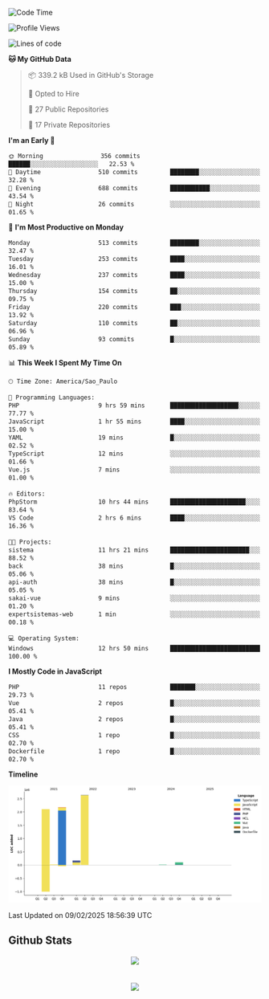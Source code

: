  
<!--START_SECTION:waka-->
![Code Time](http://img.shields.io/badge/Code%20Time-1%2C783%20hrs%2043%20mins-blue)

![Profile Views](http://img.shields.io/badge/Profile%20Views-0-blue)

![Lines of code](https://img.shields.io/badge/From%20Hello%20World%20I%27ve%20Written-7.2%20million%20lines%20of%20code-blue)

**🐱 My GitHub Data** 

> 📦 339.2 kB Used in GitHub's Storage 
 > 
> 💼 Opted to Hire
 > 
> 📜 27 Public Repositories 
 > 
> 🔑 17 Private Repositories 
 > 
**I'm an Early 🐤** 

```text
🌞 Morning                356 commits         ██████░░░░░░░░░░░░░░░░░░░   22.53 % 
🌆 Daytime                510 commits         ████████░░░░░░░░░░░░░░░░░   32.28 % 
🌃 Evening                688 commits         ███████████░░░░░░░░░░░░░░   43.54 % 
🌙 Night                  26 commits          ░░░░░░░░░░░░░░░░░░░░░░░░░   01.65 % 
```
📅 **I'm Most Productive on Monday** 

```text
Monday                   513 commits         ████████░░░░░░░░░░░░░░░░░   32.47 % 
Tuesday                  253 commits         ████░░░░░░░░░░░░░░░░░░░░░   16.01 % 
Wednesday                237 commits         ████░░░░░░░░░░░░░░░░░░░░░   15.00 % 
Thursday                 154 commits         ██░░░░░░░░░░░░░░░░░░░░░░░   09.75 % 
Friday                   220 commits         ███░░░░░░░░░░░░░░░░░░░░░░   13.92 % 
Saturday                 110 commits         ██░░░░░░░░░░░░░░░░░░░░░░░   06.96 % 
Sunday                   93 commits          █░░░░░░░░░░░░░░░░░░░░░░░░   05.89 % 
```


📊 **This Week I Spent My Time On** 

```text
🕑︎ Time Zone: America/Sao_Paulo

💬 Programming Languages: 
PHP                      9 hrs 59 mins       ███████████████████░░░░░░   77.77 % 
JavaScript               1 hr 55 mins        ████░░░░░░░░░░░░░░░░░░░░░   15.00 % 
YAML                     19 mins             █░░░░░░░░░░░░░░░░░░░░░░░░   02.52 % 
TypeScript               12 mins             ░░░░░░░░░░░░░░░░░░░░░░░░░   01.66 % 
Vue.js                   7 mins              ░░░░░░░░░░░░░░░░░░░░░░░░░   01.00 % 

🔥 Editors: 
PhpStorm                 10 hrs 44 mins      █████████████████████░░░░   83.64 % 
VS Code                  2 hrs 6 mins        ████░░░░░░░░░░░░░░░░░░░░░   16.36 % 

🐱‍💻 Projects: 
sistema                  11 hrs 21 mins      ██████████████████████░░░   88.52 % 
back                     38 mins             █░░░░░░░░░░░░░░░░░░░░░░░░   05.06 % 
api-auth                 38 mins             █░░░░░░░░░░░░░░░░░░░░░░░░   05.05 % 
sakai-vue                9 mins              ░░░░░░░░░░░░░░░░░░░░░░░░░   01.20 % 
expertsistemas-web       1 min               ░░░░░░░░░░░░░░░░░░░░░░░░░   00.18 % 

💻 Operating System: 
Windows                  12 hrs 50 mins      █████████████████████████   100.00 % 
```

**I Mostly Code in JavaScript** 

```text
PHP                      11 repos            ███████░░░░░░░░░░░░░░░░░░   29.73 % 
Vue                      2 repos             █░░░░░░░░░░░░░░░░░░░░░░░░   05.41 % 
Java                     2 repos             █░░░░░░░░░░░░░░░░░░░░░░░░   05.41 % 
CSS                      1 repo              █░░░░░░░░░░░░░░░░░░░░░░░░   02.70 % 
Dockerfile               1 repo              █░░░░░░░░░░░░░░░░░░░░░░░░   02.70 % 
```



**Timeline**

![Lines of Code chart](https://raw.githubusercontent.com/MaueDev/MaueDev/main/assets/bar_graph.png)


 Last Updated on 09/02/2025 18:56:39 UTC
<!--END_SECTION:waka-->

## Github Stats  
<div align="center"><img src="https://github-readme-stats.vercel.app/api/top-langs/?username=MaueDev&hide_border=true&layout=compact" align="center" /></div>  

<br/>  

<br/>  

<div align="center">
<img src="https://komarev.com/ghpvc/?username=MaueDev&&style=flat-square" align="center" />
</div>  
  
